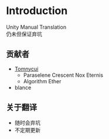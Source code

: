 # Introduction

Unity Manual Translation  
仍未但保证弃坑

## 贡献者

- [Tomnycui](https://tieba.baidu.com/home/main?un=Tomnycui)
  - Paraselene Crescent Nox Eternis
  - Algorithm Ether
- blance

## 关于翻译

- 随时会弃坑
- 不定期更新